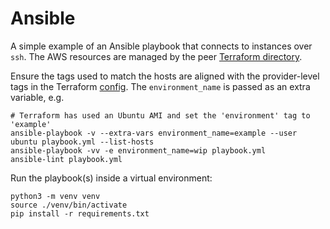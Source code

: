 # Ansible

A simple example of an Ansible playbook that connects to instances over
`ssh`. The AWS resources are managed by the peer [Terraform directory](../terraform/README.md).

Ensure the tags used to match the hosts are aligned with the provider-level tags
in the Terraform [config](../terraform/main.tf). The `environment_name` is passed as an extra
variable, e.g.

```shell
# Terraform has used an Ubuntu AMI and set the 'environment' tag to 'example'
ansible-playbook -v --extra-vars environment_name=example --user ubuntu playbook.yml --list-hosts 
ansible-playbook -vv -e environment_name=wip playbook.yml
ansible-lint playbook.yml
```

Run the playbook(s) inside a virtual environment:
```shell
python3 -m venv venv
source ./venv/bin/activate
pip install -r requirements.txt
```
